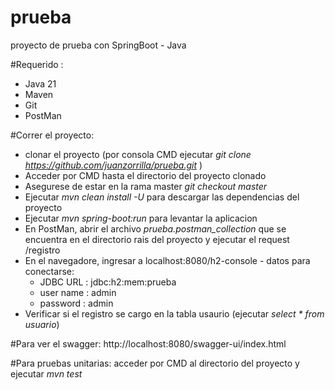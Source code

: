 # prueba
proyecto de prueba con SpringBoot - Java

#Requerido :
*  Java 21
*  Maven
*  Git
*  PostMan

#Correr el proyecto:
*  clonar el proyecto (por consola CMD ejecutar  *git clone https://github.com/juanzorrilla/prueba.git* )
*  Acceder por CMD hasta el directorio del proyecto clonado
*  Asegurese de estar en la rama master *git checkout master*
*  Ejecutar *mvn clean install -U* para descargar las dependencias del proyecto
*  Ejecutar *mvn spring-boot:run* para levantar la aplicacion
*  En PostMan, abrir el archivo *prueba.postman_collection* que se encuentra en el directorio rais del proyecto y ejecutar el request /registro
*  En el navegadore, ingresar a localhost:8080/h2-console - datos para conectarse:
    - JDBC URL : jdbc:h2:mem:prueba
    - user name : admin
    - password : admin
* Verificar si el registro se cargo en la tabla usaurio (ejecutar _select * from usuario_)

#Para ver el swagger:
http://localhost:8080/swagger-ui/index.html


#Para pruebas unitarias: acceder por CMD al directorio del proyecto y ejecutar *mvn test*
